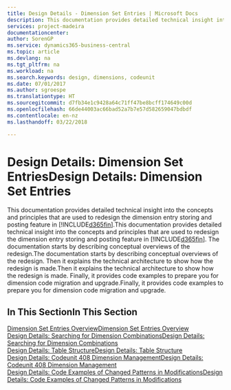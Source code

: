 ```yaml
---
title: Design Details - Dimension Set Entries | Microsoft Docs
description: This documentation provides detailed technical insight into the concepts and principles that are used to redesign the dimension entry storing and posting feature.
services: project-madeira
documentationcenter: 
author: SorenGP
ms.service: dynamics365-business-central
ms.topic: article
ms.devlang: na
ms.tgt_pltfrm: na
ms.workload: na
ms.search.keywords: design, dimensions, codeunit
ms.date: 07/01/2017
ms.author: sgroespe
ms.translationtype: HT
ms.sourcegitcommit: d7fb34e1c9428a64c71ff47be8bcff174649c00d
ms.openlocfilehash: 66de44003ac66bad52a7b7e57d582659047bdbdf
ms.contentlocale: en-nz
ms.lasthandoff: 03/22/2018

---
```

# <a name="design-details-dimension-set-entries"></a><span data-ttu-id="f9910-103">Design Details: Dimension Set Entries</span><span class="sxs-lookup"><span data-stu-id="f9910-103">Design Details: Dimension Set Entries</span></span>
<span data-ttu-id="f9910-104">This documentation provides detailed technical insight into the concepts and principles that are used to redesign the dimension entry storing and posting feature in [!INCLUDE[d365fin](includes/d365fin_md.md)].</span><span class="sxs-lookup"><span data-stu-id="f9910-104">This documentation provides detailed technical insight into the concepts and principles that are used to redesign the dimension entry storing and posting feature in [!INCLUDE[d365fin](includes/d365fin_md.md)].</span></span> <span data-ttu-id="f9910-105">The documentation starts by describing conceptual overviews of the redesign.</span><span class="sxs-lookup"><span data-stu-id="f9910-105">The documentation starts by describing conceptual overviews of the redesign.</span></span> <span data-ttu-id="f9910-106">Then it explains the technical architecture to show how the redesign is made.</span><span class="sxs-lookup"><span data-stu-id="f9910-106">Then it explains the technical architecture to show how the redesign is made.</span></span> <span data-ttu-id="f9910-107">Finally, it provides code examples to prepare you for dimension code migration and upgrade.</span><span class="sxs-lookup"><span data-stu-id="f9910-107">Finally, it provides code examples to prepare you for dimension code migration and upgrade.</span></span>  

## <a name="in-this-section"></a><span data-ttu-id="f9910-108">In This Section</span><span class="sxs-lookup"><span data-stu-id="f9910-108">In This Section</span></span>  
[<span data-ttu-id="f9910-109">Dimension Set Entries Overview</span><span class="sxs-lookup"><span data-stu-id="f9910-109">Dimension Set Entries Overview</span></span>](design-details-dimension-set-entries-overview.md)  
[<span data-ttu-id="f9910-110">Design Details: Searching for Dimension Combinations</span><span class="sxs-lookup"><span data-stu-id="f9910-110">Design Details: Searching for Dimension Combinations</span></span>](design-details-searching-for-dimension-combinations.md)  
[<span data-ttu-id="f9910-111">Design Details: Table Structure</span><span class="sxs-lookup"><span data-stu-id="f9910-111">Design Details: Table Structure</span></span>](design-details-table-structure.md)  
[<span data-ttu-id="f9910-112">Design Details: Codeunit 408 Dimension Management</span><span class="sxs-lookup"><span data-stu-id="f9910-112">Design Details: Codeunit 408 Dimension Management</span></span>](design-details-codeunit-408-dimension-management.md)  
[<span data-ttu-id="f9910-113">Design Details: Code Examples of Changed Patterns in Modifications</span><span class="sxs-lookup"><span data-stu-id="f9910-113">Design Details: Code Examples of Changed Patterns in Modifications</span></span>](design-details-code-examples-of-changed-patterns-in-modifications.md)

